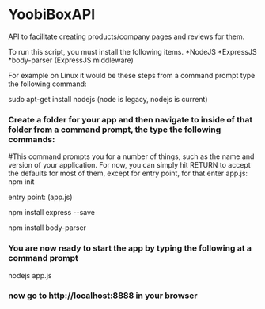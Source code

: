 # YoobiBoxAPI
API to facilitate creating products/company pages and reviews for them. 

 To run this script, you must install the following items.
 *NodeJS
 *ExpressJS
 *body-parser (ExpressJS middleware)
 
 For example on Linux it would be these steps from a command prompt type the following command:
 
 sudo apt-get install nodejs (node is legacy, nodejs is current)
 
 ### Create a folder for your app and then navigate to inside of that folder from a command prompt, the type the following commands:
 
 #This command prompts you for a number of things, such as the name and version of your application. For now, you can simply hit RETURN to accept the defaults for most of them, except for entry point, for that enter app.js:
 npm init
 
 entry point: (app.js)
 
 npm install express --save
 
 npm install body-parser
 
 ### You are now ready to start the app by typing the following at a command prompt
 
 nodejs app.js
 
 ### now go to http://localhost:8888 in your browser

